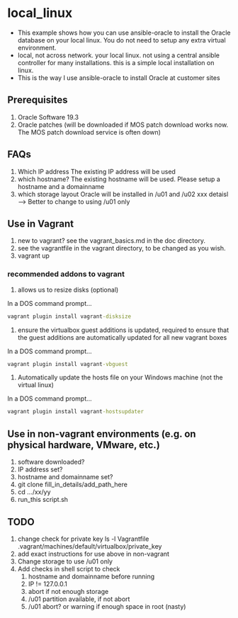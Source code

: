 # local_linux
- This example shows how you can use ansible-oracle to install the Oracle database on your local linux. You do not need to setup any extra virtual environment.
- local, not across network. your local linux. not using a central ansible controller for many installations. this is a simple local installation on linux.
- This is the way I use ansible-oracle to install Oracle at customer sites

## Prerequisites
1. Oracle Software 19.3
1. Oracle patches (will be downloaded if MOS patch download works now. The MOS patch download service is often down)

## FAQs
1. Which IP address
The existing IP address will be used
1. which hostname?
The existing hostname will be used. Please setup a hostname and a domainname
1. which storage layout
Oracle will be installed in /u01 and /u02
xxx detaisl
--> Better to change to using /u01 only


## Use in Vagrant
1. new to vagrant? see the vagrant_basics.md in the doc directory.
1. see the vagrantfile in the vagrant directory, to be changed as you wish.
1. vagrant up

### recommended addons to vagrant
1. allows us to resize disks (optional)

In a DOS command prompt...
```cmd
vagrant plugin install vagrant-disksize
```
1. ensure the virtualbox guest additions is updated, required to ensure that the guest additions are automatically updated for all new vagrant boxes

In a DOS command prompt...
```cmd
vagrant plugin install vagrant-vbguest
```

1. Automatically update the hosts file on your Windows machine (not the virtual linux)

In a DOS command prompt...
```cmd
vagrant plugin install vagrant-hostsupdater
```
## Use in non-vagrant environments (e.g. on physical hardware, VMware, etc.)
1. software downloaded?
1. IP address set?
1. hostname and domainname set?
1. git clone fill_in_details/add_path_here
1. cd .../xx/yy
1. run_this script.sh


## TODO
1. change check for private key
ls -l Vagrantfile .vagrant/machines/default/virtualbox/private_key
1. add exact instructions for use above in non-vagrant
1. Change storage to use /u01 only
1. Add checks in shell script to check 
    1. hostname and domainname before running
    1. IP != 127.0.0.1
    1. abort if not enough storage
    1. /u01 partition available, if not abort
    1. /u01 abort? or warning if enough space in root (nasty)